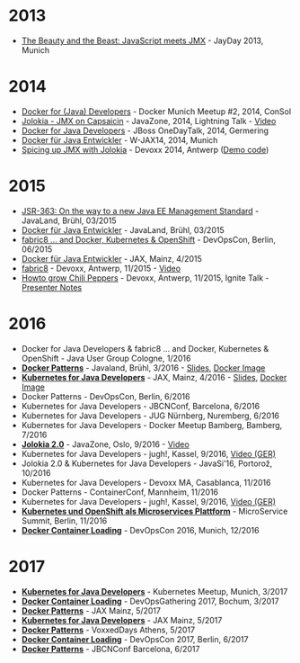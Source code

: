 # 2013

* [The Beauty and the Beast: JavaScript meets JMX](https://ro14nd.de/talks/2013/jayday-javascript-jmx/index.html) - JayDay 2013, Munich

# 2014

* [Docker for (Java) Developers](https://ro14nd.de/talks/2014/docker-meetup/index.html) - Docker Munich Meetup #2, 2014, ConSol
* [Jolokia - JMX on Capsaicin](https://ro14nd.de/talks/2014/javazone-jolokia.pdf) - JavaZone, 2014, Lightning Talk -  [Video](http://vimeo.com/105771547)
* [Docker for Java Developers](https://ro14nd.de/talks/2014/docker-onedaytalk.pdf) - JBoss OneDayTalk, 2014, Germering
* [Docker für Java Entwickler](https://ro14nd.de/talks/2014/wjax-docker-fuer-entwickler.pdf) - W-JAX14, 2014, Munich
* [Spicing up JMX with Jolokia](https://ro14nd.de/talks/2014/devoxx/jolokia-devoxx-2014.pdf) - Devoxx 2014, Antwerp ([Demo code](https:wq://ro14nd.de/talks/2014/devoxx/jolokia-devoxx-2014-demo.tgz))

# 2015

* [JSR-363: On the way to a new Java EE Management Standard](https://ro14nd.de/talks/2015/javaland-2015-jsr-373.pdf) - JavaLand, Brühl, 03/2015
* [Docker für Java Entwickler](https://ro14nd.de/talks/2015/javaland-2015-docker-fuer-java-entwickler.pdf) - JavaLand, Brühl, 03/2015
* [fabric8 ... and Docker, Kubernetes & OpenShift](https://ro14nd.de/talks/2015/devopscon-2015-fabric8.pdf) - DevOpsCon, Berlin, 06/2015
* [Docker für Java Entwickler](https://ro14nd.de/talks/2015/jax-2015-docker-java.pdf) - JAX, Mainz, 4/2015
* [fabric8](https://ro14nd.de/talks/2015/devoxx-2015-fabric8.pdf) - Devoxx, Antwerp, 11/2015 - [Video](https://www.youtube.com/watch?v=DCQ9SEdteHs)
* [Howto grow Chili Peppers](https://github.com/ro14nd-talks/archive/raw/gh-pages/2015/devoxx-2015-howto-grow-chili-pepper.pdf) - Devoxx, Antwerp, 11/2015, Ignite Talk - [Presenter Notes](https://github.com/ro14nd-talks/archive/raw/gh-pages/2015/devoxx-2015-howto-grow-chili-pepper-notes.pdf)

# 2016

* Docker for Java Developers & fabric8 ... and Docker, Kubernetes & OpenShift - Java User Group Cologne, 1/2016
* **[Docker Patterns](https://github.com/ro14nd-talks/docker-patterns)** - Javaland, Brühl, 3/2016 - [Slides](https://github.com/ro14nd-talks/docker-patterns/raw/master/slides.pdf), [Docker Image](https://hub.docker.com/r/rhuss/docker-patterns/)
* **[Kubernetes for Java Developers](https://github.com/ro14nd-talks/kubernetes-for-java-developers)** - JAX, Mainz, 4/2016 - [Slides](https://github.com/ro14nd-talks/kubernetes-for-java-developers/raw/master/slides/kubernetes-for-java-developers.pdf), [Docker Image](https://hub.docker.com/r/rhuss/kubernetes-for-java-developers/)
* Docker Patterns - DevOpsCon, Berlin, 6/2016
* Kubernetes for Java Developers - JBCNConf, Barcelona, 6/2016
* Kubernetes for Java Developers - JUG Nürnberg, Nuremberg, 6/2016
* Kubernetes for Java Developers - Docker Meetup Bamberg, Bamberg, 7/2016
* **[Jolokia 2.0](2016/javazone-2016-jolokia-2.pdf)** - JavaZone, Oslo, 9/2016 - [Video](https://vimeo.com/181896821)
* Kubernetes for Java Developers - jugh!, Kassel, 9/2016, [Video (GER)](https://www.youtube.com/watch?v=R1nQFl_wQlE)
* Jolokia 2.0 & Kubernetes for Java Developers - JavaSi'16, Portorož, 10/2016
* Kubernetes for Java Developers - Devoxx MA, Casablanca, 11/2016
* Docker Patterns - ContainerConf, Mannheim, 11/2016
* Kubernetes for Java Developers - jugh!, Kassel, 9/2016, [Video (GER)](https://www.youtube.com/watch?v=R1nQFl_wQlE)
* **[Kubernetes und OpenShift als Microservices Plattform](https://microservices-summit.de/session/kubernetes-und-openshift-als-microservices-plattform)** - MicroService Summit, Berlin, 11/2016
* **[Docker Container Loading](https://devopsconference.de/session/docker-container-loading/)** - DevOpsCon 2016, Munich, 12/2016

# 2017

* **[Kubernetes for Java Developers](https://www.meetup.com/de-DE/Munchen-Kubernetes-Meetup/events/237311449/)** - Kubernetes Meetup, Munich, 3/2017
* **[Docker Container Loading](https://devopsconference.de/session/docker-container-loading/)** - DevOpsGathering 2017, Bochum, 3/2017
* **[Docker Patterns](https://github.com/ro14nd-talks/docker-patterns/tree/jax2017)** - JAX Mainz, 5/2017
* **[Kubernetes for Java Developers](https://github.com/ro14nd-talks/kubernetes-for-java-developers/tree/jax2017)** - JAX Mainz, 5/2017
* **[Docker Patterns](https://github.com/ro14nd-talks/docker-patterns/tree/voxxed-athens)** - VoxxedDays Athens, 5/2017
* **[Docker Container Loading](https://github.com/ro14nd-talks/docker-container-loading/tree/devopscon-berlin-2017)** - DevOpsCon 2017, Berlin, 6/2017
* **[Docker Patterns](https://github.com/ro14nd-talks/docker-patterns/tree/jbcnconf-2017)** - JBCNConf Barcelona, 6/2017
